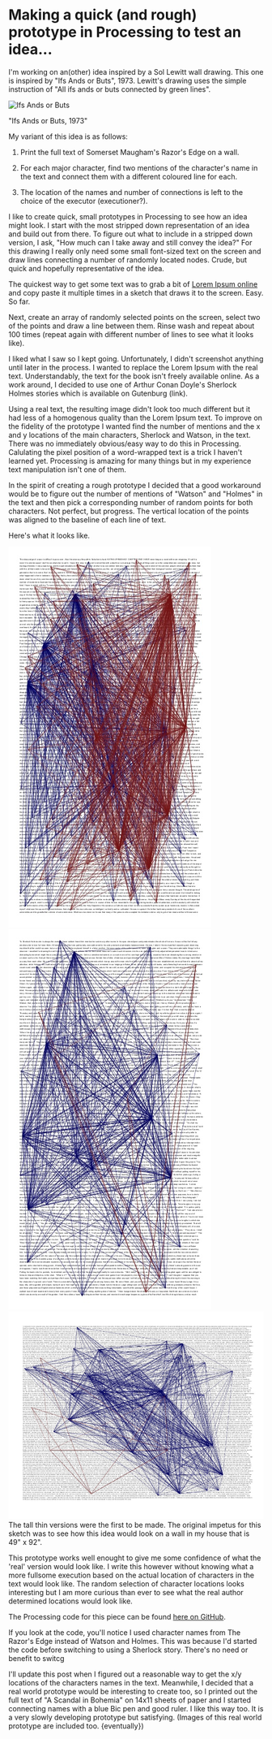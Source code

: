 # Making a quick (and rough) prototype in Processing to test an idea...

I'm working on an(other) idea inspired by a Sol Lewitt wall drawing. This one is inspired by "Ifs Ands or Buts", 1973. Lewitt's drawing uses the simple instruction of "All ifs ands or buts connected by green lines". 

![Ifs Ands or Buts](https://pbs.twimg.com/media/BkkMUT4CQAAB2K8.jpg)

"Ifs Ands or Buts, 1973"

My variant of this idea is as follows:

1. Print the full text of Somerset Maugham's Razor's Edge on a wall. 

2. For each major character, find two mentions of the character's name in the text and connect them with a different coloured line for each.

3. The location of the names and number of connections is left to the choice of the executor (executioner?).

I like to create quick, small prototypes in Processing to see how an idea might look. I start with the most stripped down representation of an idea and build out from there. To figure out what to include in a stripped down version, I ask, "How much can I take away and still convey the idea?" For this drawing I really only need some small font-sized text on the screen and draw lines connecting a number of randomly located nodes. Crude, but quick and hopefully representative of the idea.

The quickest way to get some text was to grab a bit of [Lorem Ipsum online](http://www.lipsum.com/ "Lorem Ipsum generator") and copy paste it multiple times in a sketch that draws it to the screen. Easy. So far.

Next, create an array of randomly selected points on the screen, select two of the points and draw a line between them. Rinse wash and repeat about 100 times (repeat again with different number of lines to see what it looks like).

I liked what I saw so I kept going. Unfortunately, I didn't screenshot anything until later in the process. I wanted to replace the Lorem Ipsum with the real text. Understandably, the text for the book isn't freely available online. As a work around, I decided to use one of Arthur Conan Doyle's Sherlock Holmes stories which is available on Gutenburg (link).

Using a real text, the resulting image didn't look too much different but it had less of a homogenous quality than the Lorem Ipsum text. To improve on the fidelity of the prototype I wanted find the number of mentions and the x and y locations of the main characters, Sherlock and Watson, in the text. There was no immediately obvious/easy way to do this in Processing. Calulating the pixel position of a word-wrapped text is a trick I haven't learned yet. Processing is amazing for many things but in my experience text manipulation isn't one of them. 

In the spirit of creating a rough prototype I decided that a good workaround would be to figure out the number of mentions of "Watson" and "Holmes" in the text and then pick a corresponding number of random points for both characters. Not perfect, but progress. The vertical location of the points was aligned to the baseline of each line of text. 

Here's what it looks like.

!["Tall, thin version"](https://raw.githubusercontent.com/sspboyd/razorsEdgePOC/master/razorsEdgePOC-20150617003940rS47-.jpeg)!["Tall, thin version"](https://raw.githubusercontent.com/sspboyd/razorsEdgePOC/master/razorsEdgePOC-20150806010657rS47-.jpeg)
!["Landscape Version"](https://raw.githubusercontent.com/sspboyd/razorsEdgePOC/master/razorsEdgePOC-20150806011007rS47-.jpeg)
The tall thin versions were the first to be made. The original impetus for this sketch was to see how this idea would look on a wall in my house that is 49" x 92". 

This prototype works well enought to give me some confidence of what the 'real' version would look like. I write this however without knowing what a more fullsome execution based on the actual location of characters in the text would look like. The random selection of character locations looks interesting but I am more curious than ever to see what the real author determined locations would look like. 

The Processing code for this piece can be found [here on GitHub](https://github.com/sspboyd/razorsEdgePOC "Code available on GitHub").

If you look at the code, you'll notice I used character names from The Razor's Edge instead of Watson and Holmes. This was because I'd started the code before switching to using a Sherlock story. There's no need or benefit to switcg

I'll update this post when I figured out a reasonable way to get the x/y locations of the characters names in the text. Meanwhile, I decided that a real world prototype would be interesting to create too, so I printed out the full text of "A Scandal in Bohemia" on 14x11 sheets of paper and I started connecting names with a blue Bic pen and good ruler. I like this way too. It is a very slowly developing prototype but satisfying. (Images of this real world prototype are included too. {eventually})



